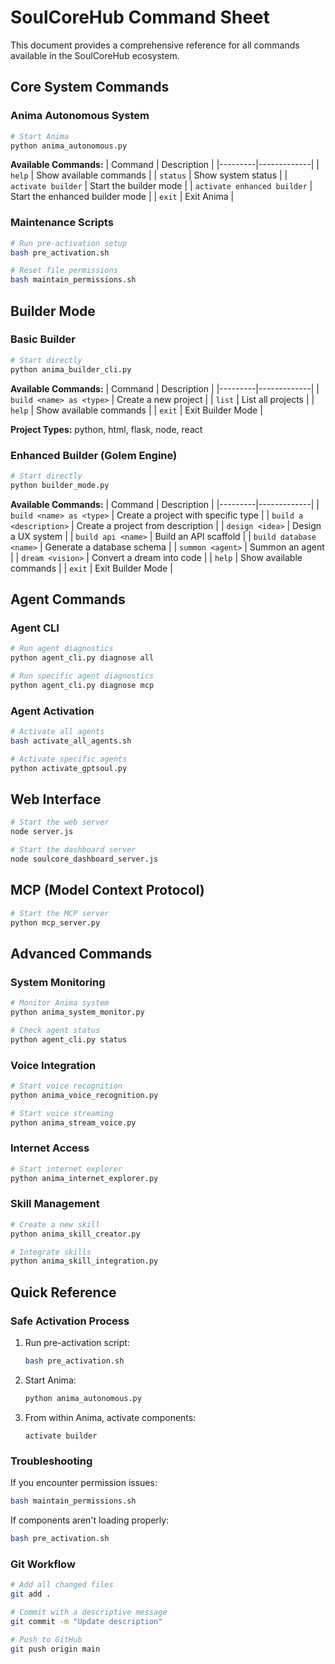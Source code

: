# SoulCoreHub Command Sheet

This document provides a comprehensive reference for all commands available in the SoulCoreHub ecosystem.

## Core System Commands

### Anima Autonomous System

```bash
# Start Anima
python anima_autonomous.py
```

**Available Commands:**
| Command | Description |
|---------|-------------|
| `help` | Show available commands |
| `status` | Show system status |
| `activate builder` | Start the builder mode |
| `activate enhanced builder` | Start the enhanced builder mode |
| `exit` | Exit Anima |

### Maintenance Scripts

```bash
# Run pre-activation setup
bash pre_activation.sh

# Reset file permissions
bash maintain_permissions.sh
```

## Builder Mode

### Basic Builder

```bash
# Start directly
python anima_builder_cli.py
```

**Available Commands:**
| Command | Description |
|---------|-------------|
| `build <name> as <type>` | Create a new project |
| `list` | List all projects |
| `help` | Show available commands |
| `exit` | Exit Builder Mode |

**Project Types:** python, html, flask, node, react

### Enhanced Builder (Golem Engine)

```bash
# Start directly
python builder_mode.py
```

**Available Commands:**
| Command | Description |
|---------|-------------|
| `build <name> as <type>` | Create a project with specific type |
| `build a <description>` | Create a project from description |
| `design <idea>` | Design a UX system |
| `build api <name>` | Build an API scaffold |
| `build database <name>` | Generate a database schema |
| `summon <agent>` | Summon an agent |
| `dream <vision>` | Convert a dream into code |
| `help` | Show available commands |
| `exit` | Exit Builder Mode |

## Agent Commands

### Agent CLI

```bash
# Run agent diagnostics
python agent_cli.py diagnose all

# Run specific agent diagnostics
python agent_cli.py diagnose mcp
```

### Agent Activation

```bash
# Activate all agents
bash activate_all_agents.sh

# Activate specific agents
python activate_gptsoul.py
```

## Web Interface

```bash
# Start the web server
node server.js

# Start the dashboard server
node soulcore_dashboard_server.js
```

## MCP (Model Context Protocol)

```bash
# Start the MCP server
python mcp_server.py
```

## Advanced Commands

### System Monitoring

```bash
# Monitor Anima system
python anima_system_monitor.py

# Check agent status
python agent_cli.py status
```

### Voice Integration

```bash
# Start voice recognition
python anima_voice_recognition.py

# Start voice streaming
python anima_stream_voice.py
```

### Internet Access

```bash
# Start internet explorer
python anima_internet_explorer.py
```

### Skill Management

```bash
# Create a new skill
python anima_skill_creator.py

# Integrate skills
python anima_skill_integration.py
```

## Quick Reference

### Safe Activation Process

1. Run pre-activation script:
   ```bash
   bash pre_activation.sh
   ```

2. Start Anima:
   ```bash
   python anima_autonomous.py
   ```

3. From within Anima, activate components:
   ```
   activate builder
   ```

### Troubleshooting

If you encounter permission issues:
```bash
bash maintain_permissions.sh
```

If components aren't loading properly:
```bash
bash pre_activation.sh
```

### Git Workflow

```bash
# Add all changed files
git add .

# Commit with a descriptive message
git commit -m "Update description"

# Push to GitHub
git push origin main
```
